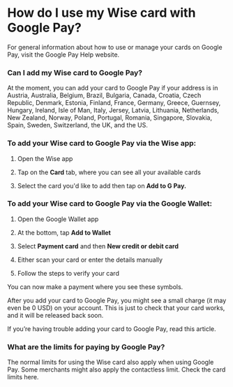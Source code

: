 # How do I use my Wise card with Google Pay?

For general information about how to use or manage your cards on Google Pay, visit the Google Pay Help website.

### Can I add my Wise card to Google Pay?

At the moment, you can add your card to Google Pay if your address is in Austria, Australia, Belgium, Brazil, Bulgaria, Canada, Croatia, Czech Republic, Denmark, Estonia, Finland, France, Germany, Greece, Guernsey, Hungary, Ireland, Isle of Man, Italy, Jersey, Latvia, Lithuania, Netherlands, New Zealand, Norway, Poland, Portugal, Romania, Singapore, Slovakia, Spain, Sweden, Switzerland, the UK, and the US.

###  **To add your Wise card to Google Pay via the Wise app:**

  1. Open the Wise app

  2. Tap on the **Card** tab, where you can see all your available cards

  3. Select the card you'd like to add then tap on **Add to G Pay.**




### To add your Wise card to Google Pay via the Google Wallet:

  1. Open the Google Wallet app

  2. At the bottom, tap **Add to Wallet**

  3. Select **Payment card** and then **New credit or debit card**

  4. Either scan your card or enter the details manually

  5. Follow the steps to verify your card




You can now make a payment where you see these symbols.

After you add your card to Google Pay, you might see a small charge (it may even be 0 USD) on your account. This is just to check that your card works, and it will be released back soon.

If you’re having trouble adding your card to Google Pay, read this article.

### What are the limits for paying by Google Pay?

The normal limits for using the Wise card also apply when using Google Pay. Some merchants might also apply the contactless limit. Check the card limits here.